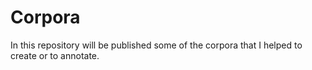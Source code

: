 # Corpora
In this repository will be published some of the corpora that I helped to create or to annotate.

